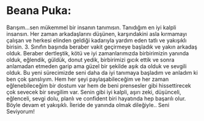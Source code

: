 # Beana Puka:
Barışım…sen mükemmel bir insanın tanımısın. Tanıdığım en iyi kalpli insansın. Her zaman arkadaşlarını düşünen, karşındakini asla kırmamayı çalışan ve herkesi elinden geldiği kadarıyla yardım eden tatlı ve yakışıklı birisin. 3. Sınıfın başında beraber vakit geçirmeye başladık ve yakın arkadaş olduk. Beraber dertleştik, kötü ve iyi zamanlarımızda birbirimizin yanında olduk, eğlendik, güldük, donut yedik, birbirimizi gıcık ettik ve sonra anlamadan etmeden garip ama güzel bir şekilde aşık da olduk ve sevgili olduk. Bu yeni sürecimizde seni daha da iyi tanımaya başladım ve anladım ki ben çok şanslıyım. Hem her şeyi paylaşabileceğim ve her zaman eğlenebileceğim bir dostum var hem de beni prensesler gibi hissettirecek çok sevecek bir sevgilim var. Senin gibi iyi kalpli, aşırı zeki, düşünceli, eğlenceli, sevgi dolu, planlı ve confident biri hayatında hep başarılı olur. Böyle devam et yakışıklı. İleride de yanında olmak dileğiyle.. Seni Seviyorum!
